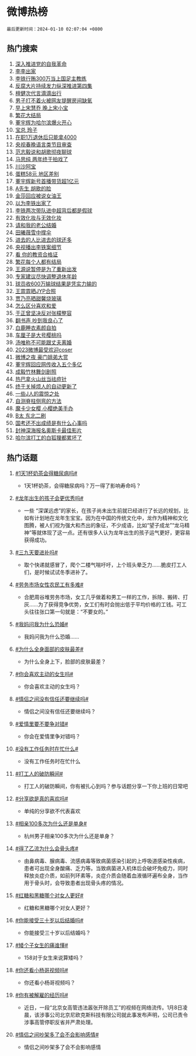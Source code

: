 # 微博热榜

`最后更新时间：2024-01-10 02:07:04 +0800`

## 热门搜索

1. [深入推进党的自我革命](https://m.weibo.cn/search?containerid=100103type%3D1%26t%3D10%26q%3D%23%E6%B7%B1%E5%85%A5%E6%8E%A8%E8%BF%9B%E5%85%9A%E7%9A%84%E8%87%AA%E6%88%91%E9%9D%A9%E5%91%BD%23&stream_entry_id=51&isnewpage=1&extparam=seat%3D1%26q%3D%2523%25E6%25B7%25B1%25E5%2585%25A5%25E6%258E%25A8%25E8%25BF%259B%25E5%2585%259A%25E7%259A%2584%25E8%2587%25AA%25E6%2588%2591%25E9%259D%25A9%25E5%2591%25BD%2523%26dgr%3D0%26stream_entry_id%3D51%26filter_type%3Drealtimehot%26cate%3D10103%26pos%3D0%26c_type%3D51%26display_time%3D1704823622%26pre_seqid%3D1704823622953016300199)
1. [李李出家](https://m.weibo.cn/search?containerid=100103type%3D1%26t%3D10%26q%3D%23%E6%9D%8E%E6%9D%8E%E5%87%BA%E5%AE%B6%23&stream_entry_id=31&isnewpage=1&extparam=seat%3D1%26cate%3D5001%26lcate%3D5001%26filter_type%3Drealtimehot%26flag%3D2%26dgr%3D0%26pos%3D0%26realpos%3D1%26stream_entry_id%3D31%26q%3D%2523%25E6%259D%258E%25E6%259D%258E%25E5%2587%25BA%25E5%25AE%25B6%2523%26band_rank%3D1%26c_type%3D31%26display_time%3D1704823622%26pre_seqid%3D1704823622953016300199)
1. [李铁行贿300万当上国足主教练](https://m.weibo.cn/search?containerid=100103type%3D1%26t%3D10%26q%3D%23%E6%9D%8E%E9%93%81%E8%A1%8C%E8%B4%BF300%E4%B8%87%E5%BD%93%E4%B8%8A%E5%9B%BD%E8%B6%B3%E4%B8%BB%E6%95%99%E7%BB%83%23&stream_entry_id=31&isnewpage=1&extparam=seat%3D1%26cate%3D5001%26lcate%3D5001%26filter_type%3Drealtimehot%26flag%3D16%26dgr%3D0%26pos%3D1%26realpos%3D2%26stream_entry_id%3D31%26q%3D%2523%25E6%259D%258E%25E9%2593%2581%25E8%25A1%258C%25E8%25B4%25BF300%25E4%25B8%2587%25E5%25BD%2593%25E4%25B8%258A%25E5%259B%25BD%25E8%25B6%25B3%25E4%25B8%25BB%25E6%2595%2599%25E7%25BB%2583%2523%26band_rank%3D2%26c_type%3D31%26display_time%3D1704823622%26pre_seqid%3D1704823622953016300199)
1. [反腐大片持续发力纵深推进第四集](https://m.weibo.cn/search?containerid=100103type%3D1%26t%3D10%26q%3D%23%E5%8F%8D%E8%85%90%E5%A4%A7%E7%89%87%E6%8C%81%E7%BB%AD%E5%8F%91%E5%8A%9B%E7%BA%B5%E6%B7%B1%E6%8E%A8%E8%BF%9B%E7%AC%AC%E5%9B%9B%E9%9B%86%23&stream_entry_id=31&isnewpage=1&extparam=seat%3D1%26cate%3D5001%26lcate%3D5001%26filter_type%3Drealtimehot%26flag%3D0%26dgr%3D0%26pos%3D2%26realpos%3D3%26stream_entry_id%3D31%26q%3D%2523%25E5%258F%258D%25E8%2585%2590%25E5%25A4%25A7%25E7%2589%2587%25E6%258C%2581%25E7%25BB%25AD%25E5%258F%2591%25E5%258A%259B%25E7%25BA%25B5%25E6%25B7%25B1%25E6%258E%25A8%25E8%25BF%259B%25E7%25AC%25AC%25E5%259B%259B%25E9%259B%2586%2523%26band_rank%3D3%26c_type%3D31%26display_time%3D1704823622%26pre_seqid%3D1704823622953016300199)
1. [檀健次代言滴滴出行](https://m.weibo.cn/search?containerid=100103type%3D1%26t%3D10%26q%3D%23%E6%AA%80%E5%81%A5%E6%AC%A1%E4%BB%A3%E8%A8%80%E6%BB%B4%E6%BB%B4%E5%87%BA%E8%A1%8C%23&stream_entry_id=31&isnewpage=1&extparam=seat%3D1%26topic_ad%3D1%26cate%3D5001%26filter_type%3Drealtimehot%26lcate%3D5001%26q%3D%2523%25E6%25AA%2580%25E5%2581%25A5%25E6%25AC%25A1%25E4%25BB%25A3%25E8%25A8%2580%25E6%25BB%25B4%25E6%25BB%25B4%25E5%2587%25BA%25E8%25A1%258C%2523%26dgr%3D0%26pos%3D3%26adid%3D218376%26is_ad_pos%3D1%26stream_entry_id%3D31%26band_rank%3D4%26c_type%3D31%26display_time%3D1704823622%26pre_seqid%3D1704823622953016300199)
1. [男子打不着火被网友提醒房间缺氧](https://m.weibo.cn/search?containerid=100103type%3D1%26t%3D10%26q%3D%23%E7%94%B7%E5%AD%90%E6%89%93%E4%B8%8D%E7%9D%80%E7%81%AB%E8%A2%AB%E7%BD%91%E5%8F%8B%E6%8F%90%E9%86%92%E6%88%BF%E9%97%B4%E7%BC%BA%E6%B0%A7%23&stream_entry_id=31&isnewpage=1&extparam=seat%3D1%26cate%3D5001%26lcate%3D5001%26filter_type%3Drealtimehot%26flag%3D2%26dgr%3D0%26pos%3D4%26realpos%3D4%26stream_entry_id%3D31%26q%3D%2523%25E7%2594%25B7%25E5%25AD%2590%25E6%2589%2593%25E4%25B8%258D%25E7%259D%2580%25E7%2581%25AB%25E8%25A2%25AB%25E7%25BD%2591%25E5%258F%258B%25E6%258F%2590%25E9%2586%2592%25E6%2588%25BF%25E9%2597%25B4%25E7%25BC%25BA%25E6%25B0%25A7%2523%26band_rank%3D4%26c_type%3D31%26display_time%3D1704823622%26pre_seqid%3D1704823622953016300199)
1. [早上宋慧乔 晚上宋小宝](https://m.weibo.cn/search?containerid=100103type%3D1%26t%3D10%26q%3D%E6%97%A9%E4%B8%8A%E5%AE%8B%E6%85%A7%E4%B9%94+%E6%99%9A%E4%B8%8A%E5%AE%8B%E5%B0%8F%E5%AE%9D&stream_entry_id=31&isnewpage=1&extparam=seat%3D1%26cate%3D5001%26lcate%3D5001%26filter_type%3Drealtimehot%26flag%3D2%26dgr%3D0%26pos%3D5%26realpos%3D5%26stream_entry_id%3D31%26q%3D%25E6%2597%25A9%25E4%25B8%258A%25E5%25AE%258B%25E6%2585%25A7%25E4%25B9%2594%2520%25E6%2599%259A%25E4%25B8%258A%25E5%25AE%258B%25E5%25B0%258F%25E5%25AE%259D%26band_rank%3D5%26c_type%3D31%26display_time%3D1704823622%26pre_seqid%3D1704823622953016300199)
1. [繁花大结局](https://m.weibo.cn/search?containerid=100103type%3D1%26t%3D10%26q%3D%23%E7%B9%81%E8%8A%B1%E5%A4%A7%E7%BB%93%E5%B1%80%23&stream_entry_id=31&isnewpage=1&extparam=seat%3D1%26cate%3D5001%26lcate%3D5001%26filter_type%3Drealtimehot%26flag%3D16%26dgr%3D0%26pos%3D6%26realpos%3D6%26stream_entry_id%3D31%26q%3D%2523%25E7%25B9%2581%25E8%258A%25B1%25E5%25A4%25A7%25E7%25BB%2593%25E5%25B1%2580%2523%26band_rank%3D6%26c_type%3D31%26display_time%3D1704823622%26pre_seqid%3D1704823622953016300199)
1. [董宇辉为哈尔滨爆火开心](https://m.weibo.cn/search?containerid=100103type%3D1%26t%3D10%26q%3D%23%E8%91%A3%E5%AE%87%E8%BE%89%E4%B8%BA%E5%93%88%E5%B0%94%E6%BB%A8%E7%88%86%E7%81%AB%E5%BC%80%E5%BF%83%23&stream_entry_id=31&isnewpage=1&extparam=seat%3D1%26cate%3D5001%26lcate%3D5001%26filter_type%3Drealtimehot%26flag%3D2%26dgr%3D0%26pos%3D7%26realpos%3D7%26stream_entry_id%3D31%26q%3D%2523%25E8%2591%25A3%25E5%25AE%2587%25E8%25BE%2589%25E4%25B8%25BA%25E5%2593%2588%25E5%25B0%2594%25E6%25BB%25A8%25E7%2588%2586%25E7%2581%25AB%25E5%25BC%2580%25E5%25BF%2583%2523%26band_rank%3D7%26c_type%3D31%26display_time%3D1704823622%26pre_seqid%3D1704823622953016300199)
1. [宝总 玲子](https://m.weibo.cn/search?containerid=100103type%3D1%26t%3D10%26q%3D%E5%AE%9D%E6%80%BB+%E7%8E%B2%E5%AD%90&stream_entry_id=31&isnewpage=1&extparam=seat%3D1%26cate%3D5001%26lcate%3D5001%26filter_type%3Drealtimehot%26flag%3D2%26dgr%3D0%26pos%3D8%26realpos%3D8%26stream_entry_id%3D31%26q%3D%25E5%25AE%259D%25E6%2580%25BB%2520%25E7%258E%25B2%25E5%25AD%2590%26band_rank%3D8%26c_type%3D31%26display_time%3D1704823622%26pre_seqid%3D1704823622953016300199)
1. [在职1万退休后只能拿4000](https://m.weibo.cn/search?containerid=100103type%3D1%26t%3D10%26q%3D%23%E5%9C%A8%E8%81%8C1%E4%B8%87%E9%80%80%E4%BC%91%E5%90%8E%E5%8F%AA%E8%83%BD%E6%8B%BF4000%23&stream_entry_id=31&isnewpage=1&extparam=seat%3D1%26cate%3D5001%26lcate%3D5001%26filter_type%3Drealtimehot%26flag%3D2%26dgr%3D0%26pos%3D9%26realpos%3D9%26stream_entry_id%3D31%26q%3D%2523%25E5%259C%25A8%25E8%2581%258C1%25E4%25B8%2587%25E9%2580%2580%25E4%25BC%2591%25E5%2590%258E%25E5%258F%25AA%25E8%2583%25BD%25E6%258B%25BF4000%2523%26band_rank%3D9%26c_type%3D31%26display_time%3D1704823622%26pre_seqid%3D1704823622953016300199)
1. [央视春晚语言类节目审查](https://m.weibo.cn/search?containerid=100103type%3D1%26t%3D10%26q%3D%23%E5%A4%AE%E8%A7%86%E6%98%A5%E6%99%9A%E8%AF%AD%E8%A8%80%E7%B1%BB%E8%8A%82%E7%9B%AE%E5%AE%A1%E6%9F%A5%23&stream_entry_id=31&isnewpage=1&extparam=seat%3D1%26cate%3D5001%26lcate%3D5001%26filter_type%3Drealtimehot%26flag%3D2%26dgr%3D0%26pos%3D10%26realpos%3D10%26stream_entry_id%3D31%26q%3D%2523%25E5%25A4%25AE%25E8%25A7%2586%25E6%2598%25A5%25E6%2599%259A%25E8%25AF%25AD%25E8%25A8%2580%25E7%25B1%25BB%25E8%258A%2582%25E7%259B%25AE%25E5%25AE%25A1%25E6%259F%25A5%2523%26band_rank%3D10%26c_type%3D31%26display_time%3D1704823622%26pre_seqid%3D1704823622953016300199)
1. [范志毅说和胡歌彻夜聊球](https://m.weibo.cn/search?containerid=100103type%3D1%26t%3D10%26q%3D%23%E8%8C%83%E5%BF%97%E6%AF%85%E8%AF%B4%E5%92%8C%E8%83%A1%E6%AD%8C%E5%BD%BB%E5%A4%9C%E8%81%8A%E7%90%83%23&stream_entry_id=31&isnewpage=1&extparam=seat%3D1%26cate%3D5001%26lcate%3D5001%26filter_type%3Drealtimehot%26flag%3D0%26dgr%3D0%26pos%3D11%26realpos%3D11%26stream_entry_id%3D31%26q%3D%2523%25E8%258C%2583%25E5%25BF%2597%25E6%25AF%2585%25E8%25AF%25B4%25E5%2592%258C%25E8%2583%25A1%25E6%25AD%258C%25E5%25BD%25BB%25E5%25A4%259C%25E8%2581%258A%25E7%2590%2583%2523%26band_rank%3D11%26c_type%3D31%26display_time%3D1704823622%26pre_seqid%3D1704823622953016300199)
1. [马思纯 两年终于拍戏了](https://m.weibo.cn/search?containerid=100103type%3D1%26t%3D10%26q%3D%E9%A9%AC%E6%80%9D%E7%BA%AF+%E4%B8%A4%E5%B9%B4%E7%BB%88%E4%BA%8E%E6%8B%8D%E6%88%8F%E4%BA%86&stream_entry_id=31&isnewpage=1&extparam=seat%3D1%26cate%3D5001%26lcate%3D5001%26filter_type%3Drealtimehot%26flag%3D2%26dgr%3D0%26pos%3D12%26realpos%3D12%26stream_entry_id%3D31%26q%3D%25E9%25A9%25AC%25E6%2580%259D%25E7%25BA%25AF%2520%25E4%25B8%25A4%25E5%25B9%25B4%25E7%25BB%2588%25E4%25BA%258E%25E6%258B%258D%25E6%2588%258F%25E4%25BA%2586%26band_rank%3D12%26c_type%3D31%26display_time%3D1704823622%26pre_seqid%3D1704823622953016300199)
1. [川沙阿宝](https://m.weibo.cn/search?containerid=100103type%3D1%26t%3D10%26q%3D%E5%B7%9D%E6%B2%99%E9%98%BF%E5%AE%9D&stream_entry_id=31&isnewpage=1&extparam=seat%3D1%26cate%3D5001%26lcate%3D5001%26filter_type%3Drealtimehot%26flag%3D0%26dgr%3D0%26pos%3D13%26realpos%3D13%26stream_entry_id%3D31%26q%3D%25E5%25B7%259D%25E6%25B2%2599%25E9%2598%25BF%25E5%25AE%259D%26band_rank%3D13%26c_type%3D31%26display_time%3D1704823622%26pre_seqid%3D1704823622953016300199)
1. [蛋糕58元 地区差别](https://m.weibo.cn/search?containerid=100103type%3D1%26t%3D10%26q%3D%E8%9B%8B%E7%B3%9558%E5%85%83+%E5%9C%B0%E5%8C%BA%E5%B7%AE%E5%88%AB&stream_entry_id=31&isnewpage=1&extparam=seat%3D1%26cate%3D5001%26lcate%3D5001%26filter_type%3Drealtimehot%26flag%3D2%26dgr%3D0%26pos%3D14%26realpos%3D14%26stream_entry_id%3D31%26q%3D%25E8%259B%258B%25E7%25B3%259558%25E5%2585%2583%2520%25E5%259C%25B0%25E5%258C%25BA%25E5%25B7%25AE%25E5%2588%25AB%26band_rank%3D14%26c_type%3D31%26display_time%3D1704823622%26pre_seqid%3D1704823622953016300199)
1. [董宇辉新号首播带货超1亿元](https://m.weibo.cn/search?containerid=100103type%3D1%26t%3D10%26q%3D%23%E8%91%A3%E5%AE%87%E8%BE%89%E6%96%B0%E5%8F%B7%E9%A6%96%E6%92%AD%E5%B8%A6%E8%B4%A7%E8%B6%851%E4%BA%BF%E5%85%83%23&stream_entry_id=31&isnewpage=1&extparam=seat%3D1%26cate%3D5001%26lcate%3D5001%26filter_type%3Drealtimehot%26flag%3D0%26dgr%3D0%26pos%3D15%26realpos%3D15%26stream_entry_id%3D31%26q%3D%2523%25E8%2591%25A3%25E5%25AE%2587%25E8%25BE%2589%25E6%2596%25B0%25E5%258F%25B7%25E9%25A6%2596%25E6%2592%25AD%25E5%25B8%25A6%25E8%25B4%25A7%25E8%25B6%25851%25E4%25BA%25BF%25E5%2585%2583%2523%26band_rank%3D15%26c_type%3D31%26display_time%3D1704823622%26pre_seqid%3D1704823622953016300199)
1. [A先生 胡歌的脸](https://m.weibo.cn/search?containerid=100103type%3D1%26t%3D10%26q%3DA%E5%85%88%E7%94%9F+%E8%83%A1%E6%AD%8C%E7%9A%84%E8%84%B8&stream_entry_id=31&isnewpage=1&extparam=seat%3D1%26cate%3D5001%26lcate%3D5001%26filter_type%3Drealtimehot%26flag%3D0%26dgr%3D0%26pos%3D16%26realpos%3D16%26stream_entry_id%3D31%26q%3DA%25E5%2585%2588%25E7%2594%259F%2520%25E8%2583%25A1%25E6%25AD%258C%25E7%259A%2584%25E8%2584%25B8%26band_rank%3D16%26c_type%3D31%26display_time%3D1704823622%26pre_seqid%3D1704823622953016300199)
1. [金莎回应被说女油王](https://m.weibo.cn/search?containerid=100103type%3D1%26t%3D10%26q%3D%23%E9%87%91%E8%8E%8E%E5%9B%9E%E5%BA%94%E8%A2%AB%E8%AF%B4%E5%A5%B3%E6%B2%B9%E7%8E%8B%23&stream_entry_id=31&isnewpage=1&extparam=seat%3D1%26cate%3D5001%26lcate%3D5001%26filter_type%3Drealtimehot%26flag%3D1%26dgr%3D0%26pos%3D17%26realpos%3D17%26stream_entry_id%3D31%26q%3D%2523%25E9%2587%2591%25E8%258E%258E%25E5%259B%259E%25E5%25BA%2594%25E8%25A2%25AB%25E8%25AF%25B4%25E5%25A5%25B3%25E6%25B2%25B9%25E7%258E%258B%2523%26band_rank%3D17%26c_type%3D31%26display_time%3D1704823622%26pre_seqid%3D1704823622953016300199)
1. [以为李铁出家了](https://m.weibo.cn/search?containerid=100103type%3D1%26t%3D10%26q%3D%E4%BB%A5%E4%B8%BA%E6%9D%8E%E9%93%81%E5%87%BA%E5%AE%B6%E4%BA%86&stream_entry_id=31&isnewpage=1&extparam=seat%3D1%26cate%3D5001%26lcate%3D5001%26filter_type%3Drealtimehot%26flag%3D2%26dgr%3D0%26pos%3D18%26realpos%3D18%26stream_entry_id%3D31%26q%3D%25E4%25BB%25A5%25E4%25B8%25BA%25E6%259D%258E%25E9%2593%2581%25E5%2587%25BA%25E5%25AE%25B6%25E4%25BA%2586%26band_rank%3D18%26c_type%3D31%26display_time%3D1704823622%26pre_seqid%3D1704823622953016300199)
1. [李铁两次带队进中超背后都是假球](https://m.weibo.cn/search?containerid=100103type%3D1%26t%3D10%26q%3D%23%E6%9D%8E%E9%93%81%E4%B8%A4%E6%AC%A1%E5%B8%A6%E9%98%9F%E8%BF%9B%E4%B8%AD%E8%B6%85%E8%83%8C%E5%90%8E%E9%83%BD%E6%98%AF%E5%81%87%E7%90%83%23&stream_entry_id=31&isnewpage=1&extparam=seat%3D1%26cate%3D5001%26lcate%3D5001%26filter_type%3Drealtimehot%26flag%3D0%26dgr%3D0%26pos%3D19%26realpos%3D19%26stream_entry_id%3D31%26q%3D%2523%25E6%259D%258E%25E9%2593%2581%25E4%25B8%25A4%25E6%25AC%25A1%25E5%25B8%25A6%25E9%2598%259F%25E8%25BF%259B%25E4%25B8%25AD%25E8%25B6%2585%25E8%2583%258C%25E5%2590%258E%25E9%2583%25BD%25E6%2598%25AF%25E5%2581%2587%25E7%2590%2583%2523%26band_rank%3D19%26c_type%3D31%26display_time%3D1704823622%26pre_seqid%3D1704823622953016300199)
1. [有效化妆与无效化妆](https://m.weibo.cn/search?containerid=100103type%3D1%26t%3D10%26q%3D%E6%9C%89%E6%95%88%E5%8C%96%E5%A6%86%E4%B8%8E%E6%97%A0%E6%95%88%E5%8C%96%E5%A6%86&stream_entry_id=31&isnewpage=1&extparam=seat%3D1%26cate%3D5001%26lcate%3D5001%26filter_type%3Drealtimehot%26flag%3D0%26dgr%3D0%26pos%3D20%26realpos%3D20%26stream_entry_id%3D31%26q%3D%25E6%259C%2589%25E6%2595%2588%25E5%258C%2596%25E5%25A6%2586%25E4%25B8%258E%25E6%2597%25A0%25E6%2595%2588%25E5%258C%2596%25E5%25A6%2586%26band_rank%3D20%26c_type%3D31%26display_time%3D1704823622%26pre_seqid%3D1704823622953016300199)
1. [请和我的老公结婚](https://m.weibo.cn/search?containerid=100103type%3D1%26t%3D10%26q%3D%E8%AF%B7%E5%92%8C%E6%88%91%E7%9A%84%E8%80%81%E5%85%AC%E7%BB%93%E5%A9%9A&stream_entry_id=31&isnewpage=1&extparam=seat%3D1%26cate%3D5001%26lcate%3D5001%26filter_type%3Drealtimehot%26flag%3D2%26dgr%3D0%26pos%3D21%26realpos%3D21%26stream_entry_id%3D31%26q%3D%25E8%25AF%25B7%25E5%2592%258C%25E6%2588%2591%25E7%259A%2584%25E8%2580%2581%25E5%2585%25AC%25E7%25BB%2593%25E5%25A9%259A%26band_rank%3D21%26c_type%3D31%26display_time%3D1704823622%26pre_seqid%3D1704823622953016300199)
1. [田曦薇雪中撑伞](https://m.weibo.cn/search?containerid=100103type%3D1%26t%3D10%26q%3D%E7%94%B0%E6%9B%A6%E8%96%87%E9%9B%AA%E4%B8%AD%E6%92%91%E4%BC%9E&stream_entry_id=31&isnewpage=1&extparam=seat%3D1%26cate%3D5001%26lcate%3D5001%26filter_type%3Drealtimehot%26flag%3D0%26dgr%3D0%26pos%3D22%26realpos%3D22%26stream_entry_id%3D31%26q%3D%25E7%2594%25B0%25E6%259B%25A6%25E8%2596%2587%25E9%259B%25AA%25E4%25B8%25AD%25E6%2592%2591%25E4%25BC%259E%26band_rank%3D22%26c_type%3D31%26display_time%3D1704823622%26pre_seqid%3D1704823622953016300199)
1. [进去的人比进去的球还多](https://m.weibo.cn/search?containerid=100103type%3D1%26t%3D10%26q%3D%E8%BF%9B%E5%8E%BB%E7%9A%84%E4%BA%BA%E6%AF%94%E8%BF%9B%E5%8E%BB%E7%9A%84%E7%90%83%E8%BF%98%E5%A4%9A&stream_entry_id=31&isnewpage=1&extparam=seat%3D1%26cate%3D5001%26lcate%3D5001%26filter_type%3Drealtimehot%26flag%3D0%26dgr%3D0%26pos%3D23%26realpos%3D23%26stream_entry_id%3D31%26q%3D%25E8%25BF%259B%25E5%258E%25BB%25E7%259A%2584%25E4%25BA%25BA%25E6%25AF%2594%25E8%25BF%259B%25E5%258E%25BB%25E7%259A%2584%25E7%2590%2583%25E8%25BF%2598%25E5%25A4%259A%26band_rank%3D23%26c_type%3D31%26display_time%3D1704823622%26pre_seqid%3D1704823622953016300199)
1. [央视播出李铁案细节](https://m.weibo.cn/search?containerid=100103type%3D1%26t%3D10%26q%3D%23%E5%A4%AE%E8%A7%86%E6%92%AD%E5%87%BA%E6%9D%8E%E9%93%81%E6%A1%88%E7%BB%86%E8%8A%82%23&stream_entry_id=31&isnewpage=1&extparam=seat%3D1%26cate%3D5001%26lcate%3D5001%26filter_type%3Drealtimehot%26flag%3D0%26dgr%3D0%26pos%3D24%26realpos%3D24%26stream_entry_id%3D31%26q%3D%2523%25E5%25A4%25AE%25E8%25A7%2586%25E6%2592%25AD%25E5%2587%25BA%25E6%259D%258E%25E9%2593%2581%25E6%25A1%2588%25E7%25BB%2586%25E8%258A%2582%2523%26band_rank%3D24%26c_type%3D31%26display_time%3D1704823622%26pre_seqid%3D1704823622953016300199)
1. [看 你的教资合格证](https://m.weibo.cn/search?containerid=100103type%3D1%26t%3D10%26q%3D%E7%9C%8B+%E4%BD%A0%E7%9A%84%E6%95%99%E8%B5%84%E5%90%88%E6%A0%BC%E8%AF%81&stream_entry_id=31&isnewpage=1&extparam=seat%3D1%26cate%3D5001%26lcate%3D5001%26filter_type%3Drealtimehot%26flag%3D0%26dgr%3D0%26pos%3D25%26realpos%3D25%26stream_entry_id%3D31%26q%3D%25E7%259C%258B%2520%25E4%25BD%25A0%25E7%259A%2584%25E6%2595%2599%25E8%25B5%2584%25E5%2590%2588%25E6%25A0%25BC%25E8%25AF%2581%26band_rank%3D25%26c_type%3D31%26display_time%3D1704823622%26pre_seqid%3D1704823622953016300199)
1. [繁花每个人都有结局](https://m.weibo.cn/search?containerid=100103type%3D1%26t%3D10%26q%3D%E7%B9%81%E8%8A%B1%E6%AF%8F%E4%B8%AA%E4%BA%BA%E9%83%BD%E6%9C%89%E7%BB%93%E5%B1%80&stream_entry_id=31&isnewpage=1&extparam=seat%3D1%26cate%3D5001%26lcate%3D5001%26filter_type%3Drealtimehot%26flag%3D0%26dgr%3D0%26pos%3D26%26realpos%3D26%26stream_entry_id%3D31%26q%3D%25E7%25B9%2581%25E8%258A%25B1%25E6%25AF%258F%25E4%25B8%25AA%25E4%25BA%25BA%25E9%2583%25BD%25E6%259C%2589%25E7%25BB%2593%25E5%25B1%2580%26band_rank%3D26%26c_type%3D31%26display_time%3D1704823622%26pre_seqid%3D1704823622953016300199)
1. [王源说暂停是为了重新出发](https://m.weibo.cn/search?containerid=100103type%3D1%26t%3D10%26q%3D%23%E7%8E%8B%E6%BA%90%E8%AF%B4%E6%9A%82%E5%81%9C%E6%98%AF%E4%B8%BA%E4%BA%86%E9%87%8D%E6%96%B0%E5%87%BA%E5%8F%91%23&stream_entry_id=31&isnewpage=1&extparam=seat%3D1%26cate%3D5001%26lcate%3D5001%26filter_type%3Drealtimehot%26flag%3D0%26dgr%3D0%26pos%3D27%26realpos%3D27%26stream_entry_id%3D31%26q%3D%2523%25E7%258E%258B%25E6%25BA%2590%25E8%25AF%25B4%25E6%259A%2582%25E5%2581%259C%25E6%2598%25AF%25E4%25B8%25BA%25E4%25BA%2586%25E9%2587%258D%25E6%2596%25B0%25E5%2587%25BA%25E5%258F%2591%2523%26band_rank%3D27%26c_type%3D31%26display_time%3D1704823622%26pre_seqid%3D1704823622953016300199)
1. [专家建议尽快调整退休年龄](https://m.weibo.cn/search?containerid=100103type%3D1%26t%3D10%26q%3D%23%E4%B8%93%E5%AE%B6%E5%BB%BA%E8%AE%AE%E5%B0%BD%E5%BF%AB%E8%B0%83%E6%95%B4%E9%80%80%E4%BC%91%E5%B9%B4%E9%BE%84%23&stream_entry_id=31&isnewpage=1&extparam=seat%3D1%26cate%3D5001%26lcate%3D5001%26filter_type%3Drealtimehot%26flag%3D0%26dgr%3D0%26pos%3D28%26realpos%3D28%26stream_entry_id%3D31%26q%3D%2523%25E4%25B8%2593%25E5%25AE%25B6%25E5%25BB%25BA%25E8%25AE%25AE%25E5%25B0%25BD%25E5%25BF%25AB%25E8%25B0%2583%25E6%2595%25B4%25E9%2580%2580%25E4%25BC%2591%25E5%25B9%25B4%25E9%25BE%2584%2523%26band_rank%3D28%26c_type%3D31%26display_time%3D1704823622%26pre_seqid%3D1704823622953016300199)
1. [球员收600万输球结果是凭实力输的](https://m.weibo.cn/search?containerid=100103type%3D1%26t%3D10%26q%3D%23%E7%90%83%E5%91%98%E6%94%B6600%E4%B8%87%E8%BE%93%E7%90%83%E7%BB%93%E6%9E%9C%E6%98%AF%E5%87%AD%E5%AE%9E%E5%8A%9B%E8%BE%93%E7%9A%84%23&stream_entry_id=31&isnewpage=1&extparam=seat%3D1%26cate%3D5001%26lcate%3D5001%26filter_type%3Drealtimehot%26flag%3D0%26dgr%3D0%26pos%3D29%26realpos%3D29%26stream_entry_id%3D31%26q%3D%2523%25E7%2590%2583%25E5%2591%2598%25E6%2594%25B6600%25E4%25B8%2587%25E8%25BE%2593%25E7%2590%2583%25E7%25BB%2593%25E6%259E%259C%25E6%2598%25AF%25E5%2587%25AD%25E5%25AE%259E%25E5%258A%259B%25E8%25BE%2593%25E7%259A%2584%2523%26band_rank%3D29%26c_type%3D31%26display_time%3D1704823622%26pre_seqid%3D1704823622953016300199)
1. [王霏霏晒JYP合照](https://m.weibo.cn/search?containerid=100103type%3D1%26t%3D10%26q%3D%23%E7%8E%8B%E9%9C%8F%E9%9C%8F%E6%99%92JYP%E5%90%88%E7%85%A7%23&stream_entry_id=31&isnewpage=1&extparam=seat%3D1%26cate%3D5001%26lcate%3D5001%26filter_type%3Drealtimehot%26flag%3D0%26dgr%3D0%26pos%3D30%26realpos%3D30%26stream_entry_id%3D31%26q%3D%2523%25E7%258E%258B%25E9%259C%258F%25E9%259C%258F%25E6%2599%2592JYP%25E5%2590%2588%25E7%2585%25A7%2523%26band_rank%3D30%26c_type%3D31%26display_time%3D1704823622%26pre_seqid%3D1704823622953016300199)
1. [贾乃亮晒甜馨烧玻璃](https://m.weibo.cn/search?containerid=100103type%3D1%26t%3D10%26q%3D%E8%B4%BE%E4%B9%83%E4%BA%AE%E6%99%92%E7%94%9C%E9%A6%A8%E7%83%A7%E7%8E%BB%E7%92%83&stream_entry_id=31&isnewpage=1&extparam=seat%3D1%26cate%3D5001%26lcate%3D5001%26filter_type%3Drealtimehot%26flag%3D0%26dgr%3D0%26pos%3D31%26realpos%3D31%26stream_entry_id%3D31%26q%3D%25E8%25B4%25BE%25E4%25B9%2583%25E4%25BA%25AE%25E6%2599%2592%25E7%2594%259C%25E9%25A6%25A8%25E7%2583%25A7%25E7%258E%25BB%25E7%2592%2583%26band_rank%3D31%26c_type%3D31%26display_time%3D1704823622%26pre_seqid%3D1704823622953016300199)
1. [怎么区分喜欢和爱](https://m.weibo.cn/search?containerid=100103type%3D1%26t%3D10%26q%3D%E6%80%8E%E4%B9%88%E5%8C%BA%E5%88%86%E5%96%9C%E6%AC%A2%E5%92%8C%E7%88%B1&stream_entry_id=31&isnewpage=1&extparam=seat%3D1%26cate%3D5001%26lcate%3D5001%26filter_type%3Drealtimehot%26flag%3D0%26dgr%3D0%26pos%3D32%26realpos%3D32%26stream_entry_id%3D31%26q%3D%25E6%2580%258E%25E4%25B9%2588%25E5%258C%25BA%25E5%2588%2586%25E5%2596%259C%25E6%25AC%25A2%25E5%2592%258C%25E7%2588%25B1%26band_rank%3D32%26c_type%3D31%26display_time%3D1704823622%26pre_seqid%3D1704823622953016300199)
1. [于正曾坚决反对张檬整容](https://m.weibo.cn/search?containerid=100103type%3D1%26t%3D10%26q%3D%23%E4%BA%8E%E6%AD%A3%E6%9B%BE%E5%9D%9A%E5%86%B3%E5%8F%8D%E5%AF%B9%E5%BC%A0%E6%AA%AC%E6%95%B4%E5%AE%B9%23&stream_entry_id=31&isnewpage=1&extparam=seat%3D1%26cate%3D5001%26lcate%3D5001%26filter_type%3Drealtimehot%26flag%3D0%26dgr%3D0%26pos%3D33%26realpos%3D33%26stream_entry_id%3D31%26q%3D%2523%25E4%25BA%258E%25E6%25AD%25A3%25E6%259B%25BE%25E5%259D%259A%25E5%2586%25B3%25E5%258F%258D%25E5%25AF%25B9%25E5%25BC%25A0%25E6%25AA%25AC%25E6%2595%25B4%25E5%25AE%25B9%2523%26band_rank%3D33%26c_type%3D31%26display_time%3D1704823622%26pre_seqid%3D1704823622953016300199)
1. [翻书声 吵到我良心了](https://m.weibo.cn/search?containerid=100103type%3D1%26t%3D10%26q%3D%E7%BF%BB%E4%B9%A6%E5%A3%B0+%E5%90%B5%E5%88%B0%E6%88%91%E8%89%AF%E5%BF%83%E4%BA%86&stream_entry_id=31&isnewpage=1&extparam=seat%3D1%26cate%3D5001%26lcate%3D5001%26filter_type%3Drealtimehot%26flag%3D1%26dgr%3D0%26pos%3D34%26realpos%3D34%26stream_entry_id%3D31%26q%3D%25E7%25BF%25BB%25E4%25B9%25A6%25E5%25A3%25B0%2520%25E5%2590%25B5%25E5%2588%25B0%25E6%2588%2591%25E8%2589%25AF%25E5%25BF%2583%25E4%25BA%2586%26band_rank%3D34%26c_type%3D31%26display_time%3D1704823622%26pre_seqid%3D1704823622953016300199)
1. [白鹿睡衣素颜自拍](https://m.weibo.cn/search?containerid=100103type%3D1%26t%3D10%26q%3D%23%E7%99%BD%E9%B9%BF%E7%9D%A1%E8%A1%A3%E7%B4%A0%E9%A2%9C%E8%87%AA%E6%8B%8D%23&stream_entry_id=31&isnewpage=1&extparam=seat%3D1%26cate%3D5001%26lcate%3D5001%26filter_type%3Drealtimehot%26flag%3D0%26dgr%3D0%26pos%3D35%26realpos%3D35%26stream_entry_id%3D31%26q%3D%2523%25E7%2599%25BD%25E9%25B9%25BF%25E7%259D%25A1%25E8%25A1%25A3%25E7%25B4%25A0%25E9%25A2%259C%25E8%2587%25AA%25E6%258B%258D%2523%26band_rank%3D35%26c_type%3D31%26display_time%3D1704823622%26pre_seqid%3D1704823622953016300199)
1. [车厘子是大号樱桃吗](https://m.weibo.cn/search?containerid=100103type%3D1%26t%3D10%26q%3D%23%E8%BD%A6%E5%8E%98%E5%AD%90%E6%98%AF%E5%A4%A7%E5%8F%B7%E6%A8%B1%E6%A1%83%E5%90%97%23&stream_entry_id=31&isnewpage=1&extparam=seat%3D1%26cate%3D5001%26lcate%3D5001%26filter_type%3Drealtimehot%26flag%3D0%26dgr%3D0%26pos%3D36%26realpos%3D36%26stream_entry_id%3D31%26q%3D%2523%25E8%25BD%25A6%25E5%258E%2598%25E5%25AD%2590%25E6%2598%25AF%25E5%25A4%25A7%25E5%258F%25B7%25E6%25A8%25B1%25E6%25A1%2583%25E5%2590%2597%2523%26band_rank%3D36%26c_type%3D31%26display_time%3D1704823622%26pre_seqid%3D1704823622953016300199)
1. [汤唯称不可能跟丈夫离婚](https://m.weibo.cn/search?containerid=100103type%3D1%26t%3D10%26q%3D%23%E6%B1%A4%E5%94%AF%E7%A7%B0%E4%B8%8D%E5%8F%AF%E8%83%BD%E8%B7%9F%E4%B8%88%E5%A4%AB%E7%A6%BB%E5%A9%9A%23&stream_entry_id=31&isnewpage=1&extparam=seat%3D1%26cate%3D5001%26lcate%3D5001%26filter_type%3Drealtimehot%26flag%3D0%26dgr%3D0%26pos%3D37%26realpos%3D37%26stream_entry_id%3D31%26q%3D%2523%25E6%25B1%25A4%25E5%2594%25AF%25E7%25A7%25B0%25E4%25B8%258D%25E5%258F%25AF%25E8%2583%25BD%25E8%25B7%259F%25E4%25B8%2588%25E5%25A4%25AB%25E7%25A6%25BB%25E5%25A9%259A%2523%26band_rank%3D37%26c_type%3D31%26display_time%3D1704823622%26pre_seqid%3D1704823622953016300199)
1. [2023微博最受欢迎coser](https://m.weibo.cn/search?containerid=100103type%3D1%26t%3D10%26q%3D%232023%E5%BE%AE%E5%8D%9A%E6%9C%80%E5%8F%97%E6%AC%A2%E8%BF%8Ecoser%23&stream_entry_id=31&isnewpage=1&extparam=seat%3D1%26cate%3D5001%26lcate%3D5001%26filter_type%3Drealtimehot%26flag%3D1%26dgr%3D0%26pos%3D38%26realpos%3D38%26stream_entry_id%3D31%26q%3D%25232023%25E5%25BE%25AE%25E5%258D%259A%25E6%259C%2580%25E5%258F%2597%25E6%25AC%25A2%25E8%25BF%258Ecoser%2523%26band_rank%3D38%26c_type%3D31%26display_time%3D1704823622%26pre_seqid%3D1704823622953016300199)
1. [微博之夜 豪门姐弟大赏](https://m.weibo.cn/search?containerid=100103type%3D1%26t%3D10%26q%3D%E5%BE%AE%E5%8D%9A%E4%B9%8B%E5%A4%9C+%E8%B1%AA%E9%97%A8%E5%A7%90%E5%BC%9F%E5%A4%A7%E8%B5%8F&stream_entry_id=31&isnewpage=1&extparam=seat%3D1%26cate%3D5001%26lcate%3D5001%26filter_type%3Drealtimehot%26flag%3D0%26dgr%3D0%26pos%3D39%26realpos%3D39%26stream_entry_id%3D31%26q%3D%25E5%25BE%25AE%25E5%258D%259A%25E4%25B9%258B%25E5%25A4%259C%2520%25E8%25B1%25AA%25E9%2597%25A8%25E5%25A7%2590%25E5%25BC%259F%25E5%25A4%25A7%25E8%25B5%258F%26band_rank%3D39%26c_type%3D31%26display_time%3D1704823622%26pre_seqid%3D1704823622953016300199)
1. [董宇辉回应网传收入五个多亿](https://m.weibo.cn/search?containerid=100103type%3D1%26t%3D10%26q%3D%23%E8%91%A3%E5%AE%87%E8%BE%89%E5%9B%9E%E5%BA%94%E7%BD%91%E4%BC%A0%E6%94%B6%E5%85%A5%E4%BA%94%E4%B8%AA%E5%A4%9A%E4%BA%BF%23&stream_entry_id=31&isnewpage=1&extparam=seat%3D1%26cate%3D5001%26lcate%3D5001%26filter_type%3Drealtimehot%26flag%3D0%26dgr%3D0%26pos%3D40%26realpos%3D40%26stream_entry_id%3D31%26q%3D%2523%25E8%2591%25A3%25E5%25AE%2587%25E8%25BE%2589%25E5%259B%259E%25E5%25BA%2594%25E7%25BD%2591%25E4%25BC%25A0%25E6%2594%25B6%25E5%2585%25A5%25E4%25BA%2594%25E4%25B8%25AA%25E5%25A4%259A%25E4%25BA%25BF%2523%26band_rank%3D40%26c_type%3D31%26display_time%3D1704823622%26pre_seqid%3D1704823622953016300199)
1. [成毅竹林舞剑剧照](https://m.weibo.cn/search?containerid=100103type%3D1%26t%3D10%26q%3D%23%E6%88%90%E6%AF%85%E7%AB%B9%E6%9E%97%E8%88%9E%E5%89%91%E5%89%A7%E7%85%A7%23&stream_entry_id=31&isnewpage=1&extparam=seat%3D1%26cate%3D5001%26lcate%3D5001%26filter_type%3Drealtimehot%26flag%3D0%26dgr%3D0%26pos%3D41%26realpos%3D41%26stream_entry_id%3D31%26q%3D%2523%25E6%2588%2590%25E6%25AF%2585%25E7%25AB%25B9%25E6%259E%2597%25E8%2588%259E%25E5%2589%2591%25E5%2589%25A7%25E7%2585%25A7%2523%26band_rank%3D41%26c_type%3D31%26display_time%3D1704823622%26pre_seqid%3D1704823622953016300199)
1. [热巴拿火山丝当祛痘针](https://m.weibo.cn/search?containerid=100103type%3D1%26t%3D10%26q%3D%E7%83%AD%E5%B7%B4%E6%8B%BF%E7%81%AB%E5%B1%B1%E4%B8%9D%E5%BD%93%E7%A5%9B%E7%97%98%E9%92%88&stream_entry_id=31&isnewpage=1&extparam=seat%3D1%26cate%3D5001%26lcate%3D5001%26filter_type%3Drealtimehot%26flag%3D0%26dgr%3D0%26pos%3D42%26realpos%3D42%26stream_entry_id%3D31%26q%3D%25E7%2583%25AD%25E5%25B7%25B4%25E6%258B%25BF%25E7%2581%25AB%25E5%25B1%25B1%25E4%25B8%259D%25E5%25BD%2593%25E7%25A5%259B%25E7%2597%2598%25E9%2592%2588%26band_rank%3D42%26c_type%3D31%26display_time%3D1704823622%26pre_seqid%3D1704823622953016300199)
1. [终于关掉烦人的自动更新了](https://m.weibo.cn/search?containerid=100103type%3D1%26t%3D10%26q%3D%E7%BB%88%E4%BA%8E%E5%85%B3%E6%8E%89%E7%83%A6%E4%BA%BA%E7%9A%84%E8%87%AA%E5%8A%A8%E6%9B%B4%E6%96%B0%E4%BA%86&stream_entry_id=31&isnewpage=1&extparam=seat%3D1%26cate%3D5001%26lcate%3D5001%26filter_type%3Drealtimehot%26flag%3D0%26dgr%3D0%26pos%3D43%26realpos%3D43%26stream_entry_id%3D31%26q%3D%25E7%25BB%2588%25E4%25BA%258E%25E5%2585%25B3%25E6%258E%2589%25E7%2583%25A6%25E4%25BA%25BA%25E7%259A%2584%25E8%2587%25AA%25E5%258A%25A8%25E6%259B%25B4%25E6%2596%25B0%25E4%25BA%2586%26band_rank%3D43%26c_type%3D31%26display_time%3D1704823622%26pre_seqid%3D1704823622953016300199)
1. [一些J人的震惊之处](https://m.weibo.cn/search?containerid=100103type%3D1%26t%3D10%26q%3D%E4%B8%80%E4%BA%9BJ%E4%BA%BA%E7%9A%84%E9%9C%87%E6%83%8A%E4%B9%8B%E5%A4%84&stream_entry_id=31&isnewpage=1&extparam=seat%3D1%26cate%3D5001%26lcate%3D5001%26filter_type%3Drealtimehot%26flag%3D0%26dgr%3D0%26pos%3D44%26realpos%3D44%26stream_entry_id%3D31%26q%3D%25E4%25B8%2580%25E4%25BA%259BJ%25E4%25BA%25BA%25E7%259A%2584%25E9%259C%2587%25E6%2583%258A%25E4%25B9%258B%25E5%25A4%2584%26band_rank%3D44%26c_type%3D31%26display_time%3D1704823622%26pre_seqid%3D1704823622953016300199)
1. [自测脊柱侧弯的方法](https://m.weibo.cn/search?containerid=100103type%3D1%26t%3D10%26q%3D%23%E8%87%AA%E6%B5%8B%E8%84%8A%E6%9F%B1%E4%BE%A7%E5%BC%AF%E7%9A%84%E6%96%B9%E6%B3%95%23&stream_entry_id=31&isnewpage=1&extparam=seat%3D1%26cate%3D5001%26lcate%3D5001%26filter_type%3Drealtimehot%26flag%3D0%26dgr%3D0%26pos%3D45%26realpos%3D45%26stream_entry_id%3D31%26q%3D%2523%25E8%2587%25AA%25E6%25B5%258B%25E8%2584%258A%25E6%259F%25B1%25E4%25BE%25A7%25E5%25BC%25AF%25E7%259A%2584%25E6%2596%25B9%25E6%25B3%2595%2523%26band_rank%3D45%26c_type%3D31%26display_time%3D1704823622%26pre_seqid%3D1704823622953016300199)
1. [魔卡少女樱 小樱绝美手办](https://m.weibo.cn/search?containerid=100103type%3D1%26t%3D10%26q%3D%E9%AD%94%E5%8D%A1%E5%B0%91%E5%A5%B3%E6%A8%B1+%E5%B0%8F%E6%A8%B1%E7%BB%9D%E7%BE%8E%E6%89%8B%E5%8A%9E&stream_entry_id=31&isnewpage=1&extparam=seat%3D1%26cate%3D5001%26lcate%3D5001%26filter_type%3Drealtimehot%26flag%3D0%26dgr%3D0%26pos%3D46%26realpos%3D46%26stream_entry_id%3D31%26q%3D%25E9%25AD%2594%25E5%258D%25A1%25E5%25B0%2591%25E5%25A5%25B3%25E6%25A8%25B1%2520%25E5%25B0%258F%25E6%25A8%25B1%25E7%25BB%259D%25E7%25BE%258E%25E6%2589%258B%25E5%258A%259E%26band_rank%3D46%26c_type%3D31%26display_time%3D1704823622%26pre_seqid%3D1704823622953016300199)
1. [B太 东北二刷](https://m.weibo.cn/search?containerid=100103type%3D1%26t%3D10%26q%3DB%E5%A4%AA+%E4%B8%9C%E5%8C%97%E4%BA%8C%E5%88%B7&stream_entry_id=31&isnewpage=1&extparam=seat%3D1%26cate%3D5001%26lcate%3D5001%26filter_type%3Drealtimehot%26flag%3D0%26dgr%3D0%26pos%3D47%26realpos%3D47%26stream_entry_id%3D31%26q%3DB%25E5%25A4%25AA%2520%25E4%25B8%259C%25E5%258C%2597%25E4%25BA%258C%25E5%2588%25B7%26band_rank%3D47%26c_type%3D31%26display_time%3D1704823622%26pre_seqid%3D1704823622953016300199)
1. [国考还不出成绩是有什么心事吗](https://m.weibo.cn/search?containerid=100103type%3D1%26t%3D10%26q%3D%E5%9B%BD%E8%80%83%E8%BF%98%E4%B8%8D%E5%87%BA%E6%88%90%E7%BB%A9%E6%98%AF%E6%9C%89%E4%BB%80%E4%B9%88%E5%BF%83%E4%BA%8B%E5%90%97&stream_entry_id=31&isnewpage=1&extparam=seat%3D1%26cate%3D5001%26lcate%3D5001%26filter_type%3Drealtimehot%26flag%3D0%26dgr%3D0%26pos%3D48%26realpos%3D48%26stream_entry_id%3D31%26q%3D%25E5%259B%25BD%25E8%2580%2583%25E8%25BF%2598%25E4%25B8%258D%25E5%2587%25BA%25E6%2588%2590%25E7%25BB%25A9%25E6%2598%25AF%25E6%259C%2589%25E4%25BB%2580%25E4%25B9%2588%25E5%25BF%2583%25E4%25BA%258B%25E5%2590%2597%26band_rank%3D48%26c_type%3D31%26display_time%3D1704823622%26pre_seqid%3D1704823622953016300199)
1. [封神深海报名奥斯卡最佳影片](https://m.weibo.cn/search?containerid=100103type%3D1%26t%3D10%26q%3D%23%E5%B0%81%E7%A5%9E%E6%B7%B1%E6%B5%B7%E6%8A%A5%E5%90%8D%E5%A5%A5%E6%96%AF%E5%8D%A1%E6%9C%80%E4%BD%B3%E5%BD%B1%E7%89%87%23&stream_entry_id=31&isnewpage=1&extparam=seat%3D1%26cate%3D5001%26lcate%3D5001%26filter_type%3Drealtimehot%26flag%3D0%26dgr%3D0%26pos%3D49%26realpos%3D49%26stream_entry_id%3D31%26q%3D%2523%25E5%25B0%2581%25E7%25A5%259E%25E6%25B7%25B1%25E6%25B5%25B7%25E6%258A%25A5%25E5%2590%258D%25E5%25A5%25A5%25E6%2596%25AF%25E5%258D%25A1%25E6%259C%2580%25E4%25BD%25B3%25E5%25BD%25B1%25E7%2589%2587%2523%26band_rank%3D49%26c_type%3D31%26display_time%3D1704823622%26pre_seqid%3D1704823622953016300199)
1. [哈尔滨打工的白狐狸都累坏了](https://m.weibo.cn/search?containerid=100103type%3D1%26t%3D10%26q%3D%E5%93%88%E5%B0%94%E6%BB%A8%E6%89%93%E5%B7%A5%E7%9A%84%E7%99%BD%E7%8B%90%E7%8B%B8%E9%83%BD%E7%B4%AF%E5%9D%8F%E4%BA%86&stream_entry_id=31&isnewpage=1&extparam=seat%3D1%26cate%3D5001%26lcate%3D5001%26filter_type%3Drealtimehot%26flag%3D1%26dgr%3D0%26pos%3D50%26realpos%3D50%26stream_entry_id%3D31%26q%3D%25E5%2593%2588%25E5%25B0%2594%25E6%25BB%25A8%25E6%2589%2593%25E5%25B7%25A5%25E7%259A%2584%25E7%2599%25BD%25E7%258B%2590%25E7%258B%25B8%25E9%2583%25BD%25E7%25B4%25AF%25E5%259D%258F%25E4%25BA%2586%26band_rank%3D50%26c_type%3D31%26display_time%3D1704823622%26pre_seqid%3D1704823622953016300199)

## 热门话题

1. [#1天1杯奶茶会得糖尿病吗#](https://m.weibo.cn/search?containerid=231522type%3D1%26t%3D10%26q%3D%231%E5%A4%A91%E6%9D%AF%E5%A5%B6%E8%8C%B6%E4%BC%9A%E5%BE%97%E7%B3%96%E5%B0%BF%E7%97%85%E5%90%97%23&stream_entry_id=128&isnewpage=1&extparam=seat%3D1%26c_type%3D128%26lcate%3D5004%26cate%3D5004%26dgr%3D0%26pos%3D1-0-0%26unitid%3D1704769586056%26display_time%3D1704823624%26pre_seqid%3D17048236240990148968)
    - 1天1杯奶茶，会得糖尿病吗？万一得了影响寿命吗？

1. [#龙年出生的孩子会更优秀吗#](https://m.weibo.cn/search?containerid=231522type%3D1%26t%3D10%26q%3D%23%E9%BE%99%E5%B9%B4%E5%87%BA%E7%94%9F%E7%9A%84%E5%AD%A9%E5%AD%90%E4%BC%9A%E6%9B%B4%E4%BC%98%E7%A7%80%E5%90%97%23&stream_entry_id=128&isnewpage=1&extparam=seat%3D1%26c_type%3D128%26lcate%3D5004%26cate%3D5004%26dgr%3D0%26pos%3D1-0-1%26unitid%3D1704769601774%26display_time%3D1704823624%26pre_seqid%3D17048236240990148968)
    - 一些 “深谋远虑”的家长，在孩子尚未出生前就已经进行了长远的规划，比如有计划地在龙年生宝宝。因为在中国的传统文化中，龙作为精神和文化图腾，被人们视为强大和杰出的象征，不少成语，比如“望子成龙”“龙马精神”等就体现了这一点。还有很多人认为龙年出生的孩子运气更好，更容易获得成功。

1. [#三九天要进补吗#](https://m.weibo.cn/search?containerid=231522type%3D1%26t%3D10%26q%3D%23%E4%B8%89%E4%B9%9D%E5%A4%A9%E8%A6%81%E8%BF%9B%E8%A1%A5%E5%90%97%23&stream_entry_id=128&isnewpage=1&extparam=seat%3D1%26c_type%3D128%26lcate%3D5004%26cate%3D5004%26dgr%3D0%26pos%3D1-0-2%26unitid%3D1704769869219%26display_time%3D1704823624%26pre_seqid%3D17048236240990148968)
    - 取个快递就感冒了，爬个二楼气喘吁吁，上个班头晕乏力……脆皮打工人们，是时候试试冬季进补了。

1. [#劳务市场女性农民工有多难#](https://m.weibo.cn/search?containerid=231522type%3D1%26t%3D10%26q%3D%23%E5%8A%B3%E5%8A%A1%E5%B8%82%E5%9C%BA%E5%A5%B3%E6%80%A7%E5%86%9C%E6%B0%91%E5%B7%A5%E6%9C%89%E5%A4%9A%E9%9A%BE%23&stream_entry_id=128&isnewpage=1&extparam=seat%3D1%26c_type%3D128%26lcate%3D5004%26cate%3D5004%26dgr%3D0%26pos%3D1-0-3%26unitid%3D1704690947904%26display_time%3D1704823624%26pre_seqid%3D17048236240990148968)
    - 合肥周谷堆劳务市场，女工几乎做着和男工一样的工作，拆除、搬砖、打灰......为了获得竞争优势，女工们有时会抛出低于平均价格的工钱。可工头往往张口第一句就是：“不要女的。”

1. [#我妈问我为什么恐婚#](https://m.weibo.cn/search?containerid=231522type%3D1%26t%3D10%26q%3D%23%E6%88%91%E5%A6%88%E9%97%AE%E6%88%91%E4%B8%BA%E4%BB%80%E4%B9%88%E6%81%90%E5%A9%9A%23&stream_entry_id=128&isnewpage=1&extparam=seat%3D1%26c_type%3D128%26lcate%3D5004%26cate%3D5004%26dgr%3D0%26pos%3D1-0-4%26unitid%3D1704769610222%26display_time%3D1704823624%26pre_seqid%3D17048236240990148968)
    - 我妈问我为什么恐婚……

1. [#为什么全身面部的皮肤最差#](https://m.weibo.cn/search?containerid=231522type%3D1%26t%3D10%26q%3D%23%E4%B8%BA%E4%BB%80%E4%B9%88%E5%85%A8%E8%BA%AB%E9%9D%A2%E9%83%A8%E7%9A%84%E7%9A%AE%E8%82%A4%E6%9C%80%E5%B7%AE%23&stream_entry_id=128&isnewpage=1&extparam=seat%3D1%26c_type%3D128%26lcate%3D5004%26cate%3D5004%26dgr%3D0%26pos%3D1-0-5%26unitid%3D1704769596957%26display_time%3D1704823624%26pre_seqid%3D17048236240990148968)
    - 为什么全身上下，脸部的皮肤最差？

1. [#你会喜欢主动的女生吗#](https://m.weibo.cn/search?containerid=231522type%3D1%26t%3D10%26q%3D%23%E4%BD%A0%E4%BC%9A%E5%96%9C%E6%AC%A2%E4%B8%BB%E5%8A%A8%E7%9A%84%E5%A5%B3%E7%94%9F%E5%90%97%23&stream_entry_id=128&isnewpage=1&extparam=seat%3D1%26c_type%3D128%26lcate%3D5004%26cate%3D5004%26dgr%3D0%26pos%3D1-0-6%26unitid%3D1704786077236%26display_time%3D1704823624%26pre_seqid%3D17048236240990148968)
    - 你会喜欢主动的女生吗？

1. [#情侣之间没有信任还要继续吗#](https://m.weibo.cn/search?containerid=231522type%3D1%26t%3D10%26q%3D%23%E6%83%85%E4%BE%A3%E4%B9%8B%E9%97%B4%E6%B2%A1%E6%9C%89%E4%BF%A1%E4%BB%BB%E8%BF%98%E8%A6%81%E7%BB%A7%E7%BB%AD%E5%90%97%23&stream_entry_id=128&isnewpage=1&extparam=seat%3D1%26c_type%3D128%26lcate%3D5004%26cate%3D5004%26dgr%3D0%26pos%3D1-0-7%26unitid%3D1704816099203%26display_time%3D1704823624%26pre_seqid%3D17048236240990148968)
    - 情侣之间没有信任还要继续吗？

1. [#爱情里要不要争对错#](https://m.weibo.cn/search?containerid=231522type%3D1%26t%3D10%26q%3D%23%E7%88%B1%E6%83%85%E9%87%8C%E8%A6%81%E4%B8%8D%E8%A6%81%E4%BA%89%E5%AF%B9%E9%94%99%23&stream_entry_id=128&isnewpage=1&extparam=seat%3D1%26c_type%3D128%26lcate%3D5004%26cate%3D5004%26dgr%3D0%26pos%3D1-0-8%26unitid%3D1704769604707%26display_time%3D1704823624%26pre_seqid%3D17048236240990148968)
    - 你会在爱情里争对错吗？

1. [#没有工作任务时在忙什么#](https://m.weibo.cn/search?containerid=231522type%3D1%26t%3D10%26q%3D%23%E6%B2%A1%E6%9C%89%E5%B7%A5%E4%BD%9C%E4%BB%BB%E5%8A%A1%E6%97%B6%E5%9C%A8%E5%BF%99%E4%BB%80%E4%B9%88%23&stream_entry_id=128&isnewpage=1&extparam=seat%3D1%26c_type%3D128%26lcate%3D5004%26cate%3D5004%26dgr%3D0%26pos%3D1-0-9%26unitid%3D1704769613079%26display_time%3D1704823624%26pre_seqid%3D17048236240990148968)
    - 没有工作任务时在忙什么

1. [#打工人的破防瞬间#](https://m.weibo.cn/search?containerid=231522type%3D1%26t%3D10%26q%3D%23%E6%89%93%E5%B7%A5%E4%BA%BA%E7%9A%84%E7%A0%B4%E9%98%B2%E7%9E%AC%E9%97%B4%23&stream_entry_id=128&isnewpage=1&extparam=seat%3D1%26c_type%3D128%26lcate%3D5004%26cate%3D5004%26dgr%3D0%26pos%3D1-0-10%26unitid%3D1704643533748%26display_time%3D1704823624%26pre_seqid%3D17048236240990148968)
    - 打工人的破防瞬间，你有被扎心到吗？参与话题分享一下你上班的日常吧

1. [#分享欲是真的喜欢吗#](https://m.weibo.cn/search?containerid=231522type%3D1%26t%3D10%26q%3D%23%E5%88%86%E4%BA%AB%E6%AC%B2%E6%98%AF%E7%9C%9F%E7%9A%84%E5%96%9C%E6%AC%A2%E5%90%97%23&stream_entry_id=128&isnewpage=1&extparam=seat%3D1%26c_type%3D128%26lcate%3D5004%26cate%3D5004%26dgr%3D0%26pos%3D1-0-11%26unitid%3D1704769615532%26display_time%3D1704823624%26pre_seqid%3D17048236240990148968)
    - 单纯的分享欲不代表喜欢

1. [#相亲100多次为什么还是单身#](https://m.weibo.cn/search?containerid=231522type%3D1%26t%3D10%26q%3D%23%E7%9B%B8%E4%BA%B2100%E5%A4%9A%E6%AC%A1%E4%B8%BA%E4%BB%80%E4%B9%88%E8%BF%98%E6%98%AF%E5%8D%95%E8%BA%AB%23&stream_entry_id=128&isnewpage=1&extparam=seat%3D1%26c_type%3D128%26lcate%3D5004%26cate%3D5004%26dgr%3D0%26pos%3D1-0-12%26unitid%3D1704769616854%26display_time%3D1704823624%26pre_seqid%3D17048236240990148968)
    - 杭州男子相亲100多次为什么还是单身？

1. [#得了乙流为什么会骨头疼#](https://m.weibo.cn/search?containerid=231522type%3D1%26t%3D10%26q%3D%23%E5%BE%97%E4%BA%86%E4%B9%99%E6%B5%81%E4%B8%BA%E4%BB%80%E4%B9%88%E4%BC%9A%E9%AA%A8%E5%A4%B4%E7%96%BC%23&stream_entry_id=128&isnewpage=1&extparam=seat%3D1%26c_type%3D128%26lcate%3D5004%26cate%3D5004%26dgr%3D0%26pos%3D1-0-13%26unitid%3D1704769873071%26display_time%3D1704823624%26pre_seqid%3D17048236240990148968)
    - 由鼻病毒、腺病毒、流感病毒等致病菌感染引起的上呼吸道感染性疾病，患者可出现全身酸痛、乏力等。当致病菌进入机体后会破坏免疫力，同时释放炎症介质，如前列环素等，炎症介质会随着血液循环遍布全身，当作用于骨头时，会导致患者出现骨头疼的情况。

1. [#红糖和黑糖哪个对女人更好#](https://m.weibo.cn/search?containerid=231522type%3D1%26t%3D10%26q%3D%23%E7%BA%A2%E7%B3%96%E5%92%8C%E9%BB%91%E7%B3%96%E5%93%AA%E4%B8%AA%E5%AF%B9%E5%A5%B3%E4%BA%BA%E6%9B%B4%E5%A5%BD%23&stream_entry_id=128&isnewpage=1&extparam=seat%3D1%26c_type%3D128%26lcate%3D5004%26cate%3D5004%26dgr%3D0%26pos%3D1-0-14%26unitid%3D1704773472044%26display_time%3D1704823624%26pre_seqid%3D17048236240990148968)
    - 红糖和黑糖哪个对女人更好？

1. [#你能接受三十岁以后结婚吗#](https://m.weibo.cn/search?containerid=231522type%3D1%26t%3D10%26q%3D%23%E4%BD%A0%E8%83%BD%E6%8E%A5%E5%8F%97%E4%B8%89%E5%8D%81%E5%B2%81%E4%BB%A5%E5%90%8E%E7%BB%93%E5%A9%9A%E5%90%97%23&stream_entry_id=128&isnewpage=1&extparam=seat%3D1%26c_type%3D128%26lcate%3D5004%26cate%3D5004%26dgr%3D0%26pos%3D1-0-15%26unitid%3D1704715235613%26display_time%3D1704823624%26pre_seqid%3D17048236240990148968)
    - 你能接受三十岁以后结婚吗？

1. [#矮个子女生的痛谁懂#](https://m.weibo.cn/search?containerid=231522type%3D1%26t%3D10%26q%3D%23%E7%9F%AE%E4%B8%AA%E5%AD%90%E5%A5%B3%E7%94%9F%E7%9A%84%E7%97%9B%E8%B0%81%E6%87%82%23&stream_entry_id=128&isnewpage=1&extparam=seat%3D1%26c_type%3D128%26lcate%3D5004%26cate%3D5004%26dgr%3D0%26pos%3D1-0-16%26unitid%3D1704804675994%26display_time%3D1704823624%26pre_seqid%3D17048236240990148968)
    - 158对于女生来说算矮吗？

1. [#你还看小杨哥视频吗#](https://m.weibo.cn/search?containerid=231522type%3D1%26t%3D10%26q%3D%23%E4%BD%A0%E8%BF%98%E7%9C%8B%E5%B0%8F%E6%9D%A8%E5%93%A5%E8%A7%86%E9%A2%91%E5%90%97%23&stream_entry_id=128&isnewpage=1&extparam=seat%3D1%26c_type%3D128%26lcate%3D5004%26cate%3D5004%26dgr%3D0%26pos%3D1-0-17%26unitid%3D1704797193944%26display_time%3D1704823624%26pre_seqid%3D17048236240990148968)
    - 你还看小杨哥视频吗？

1. [#你有被解雇的经历吗#](https://m.weibo.cn/search?containerid=231522type%3D1%26t%3D10%26q%3D%23%E4%BD%A0%E6%9C%89%E8%A2%AB%E8%A7%A3%E9%9B%87%E7%9A%84%E7%BB%8F%E5%8E%86%E5%90%97%23&stream_entry_id=128&isnewpage=1&extparam=seat%3D1%26c_type%3D128%26lcate%3D5004%26cate%3D5004%26dgr%3D0%26pos%3D1-0-18%26unitid%3D1704794482090%26display_time%3D1704823624%26pre_seqid%3D17048236240990148968)
    - 近日，一段“北京女高管违法嚣张开除员工”的视频在网络流传。1月8日凌晨，该涉事公司北京尼欧克斯科技有限公司就此事发布声明，公司已责令涉事高管停职反省并严肃处理。

1. [#情侣之间吵架多了会不会影响感情#](https://m.weibo.cn/search?containerid=231522type%3D1%26t%3D10%26q%3D%23%E6%83%85%E4%BE%A3%E4%B9%8B%E9%97%B4%E5%90%B5%E6%9E%B6%E5%A4%9A%E4%BA%86%E4%BC%9A%E4%B8%8D%E4%BC%9A%E5%BD%B1%E5%93%8D%E6%84%9F%E6%83%85%23&stream_entry_id=128&isnewpage=1&extparam=seat%3D1%26c_type%3D128%26lcate%3D5004%26cate%3D5004%26dgr%3D0%26pos%3D1-0-19%26unitid%3D1704792093809%26display_time%3D1704823624%26pre_seqid%3D17048236240990148968)
    - 情侣之间吵架多了会不会影响感情

